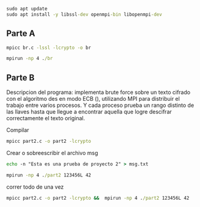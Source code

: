```cmd
sudo apt update
sudo apt install -y libssl-dev openmpi-bin libopenmpi-dev

```

## Parte A

```cmd
mpicc br.c -lssl -lcrypto -o br
```

```cmd
mpirun -np 4 ./br
```


## Parte B

Descripcion del programa: 
implementa brute force sobre un texto cifrado con el algoritmo des en modo ECB (), utilizando MPI para distribuir el trabajo entre varios procesos. 
Y cada proceso prueba un rango distinto de las llaves hasta que llegue a encontrar aquella que logre descifrar correctamente el texto original. 

Compilar
```cmd
mpicc part2.c -o part2 -lcrypto

```

Crear o sobreescribir el archivo msg
```cmd
echo -n "Esta es una prueba de proyecto 2" > msg.txt
```


```cmd
mpirun -np 4 ./part2 123456L 42
```


correr todo de una vez
```cmd
mpicc part2.c -o part2 -lcrypto &&  mpirun -np 4 ./part2 123456L 42
```

